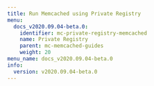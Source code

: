 ```yaml
---
title: Run Memcached using Private Registry
menu:
  docs_v2020.09.04-beta.0:
    identifier: mc-private-registry-memcached
    name: Private Registry
    parent: mc-memcached-guides
    weight: 20
menu_name: docs_v2020.09.04-beta.0
info:
  version: v2020.09.04-beta.0
---
```


